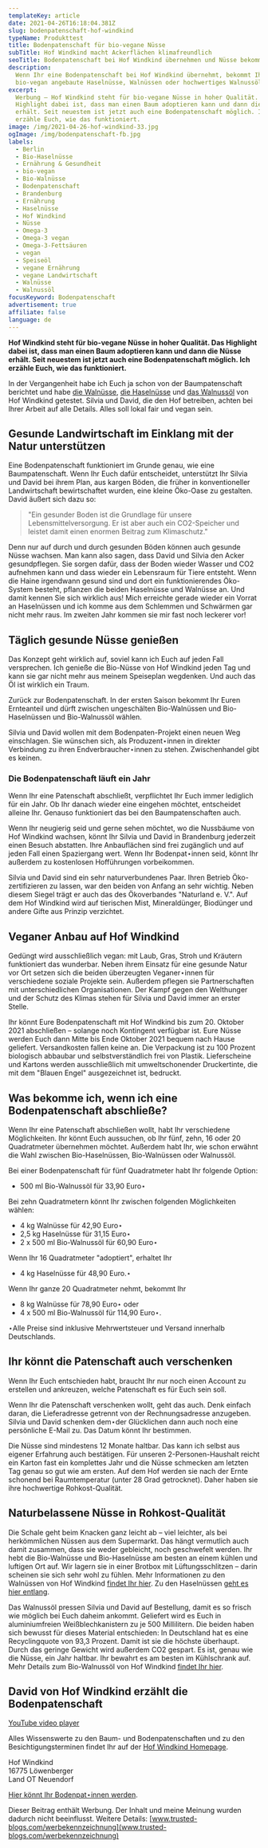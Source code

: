```yaml
---
templateKey: article
date: 2021-04-26T16:18:04.381Z
slug: bodenpatenschaft-hof-windkind
typeName: Produkttest
title: Bodenpatenschaft für bio-vegane Nüsse
subTitle: Hof Windkind macht Ackerflächen klimafreundlich
seoTitle: Bodenpatenschaft bei Hof Windkind übernehmen und Nüsse bekommen
description:
  Wenn Ihr eine Bodenpatenschaft bei Hof Windkind übernehmt, bekommt Ihr
  bio-vegan angebaute Haselnüsse, Walnüssen oder hochwertiges Walnussöl.
excerpt:
  Werbung – Hof Windkind steht für bio-vegane Nüsse in hoher Qualität. Das
  Highlight dabei ist, dass man einen Baum adoptieren kann und dann die Nüsse
  erhält. Seit neuestem ist jetzt auch eine Bodenpatenschaft möglich. Ich
  erzähle Euch, wie das funktioniert.
image: /img/2021-04-26-hof-windkind-33.jpg
ogImage: /img/bodenpatenschaft-fb.jpg
labels:
  - Berlin
  - Bio-Haselnüsse
  - Ernährung & Gesundheit
  - bio-vegan
  - Bio-Walnüsse
  - Bodenpatenschaft
  - Brandenburg
  - Ernährung
  - Haselnüsse
  - Hof Windkind
  - Nüsse
  - Omega-3
  - Omega-3 vegan
  - Omega-3-Fettsäuren
  - vegan
  - Speiseöl
  - vegane Ernährung
  - vegane Landwirtschaft
  - Walnüsse
  - Walnussöl
focusKeyword: Bodenpatenschaft
advertisement: true
affiliate: false
language: de
---
```


**Hof Windkind steht für bio-vegane Nüsse in hoher Qualität. Das Highlight dabei
ist, dass man einen Baum adoptieren kann und dann die Nüsse erhält. Seit
neuestem ist jetzt auch eine Bodenpatenschaft möglich. Ich erzähle Euch, wie das
funktioniert.**

In der Vergangenheit habe ich Euch ja schon von der Baumpatenschaft berichtet
und habe
[die Walnüsse](http://cardamonchai.com/2019/09/hof-windkind-walnuss-baum-adoptieren/),
[die Haselnüsse](http://cardamonchai.com/2020/03/haselnuesse-hof-windkind/) und
[das Walnussöl](http://cardamonchai.com/2020/10/walnussoel-hof-windkind/) von
Hof Windkind getestet. Silvia und David, die den Hof betreiben, achten bei Ihrer
Arbeit auf alle Details. Alles soll lokal fair und vegan sein.

## Gesunde Landwirtschaft im Einklang mit der Natur unterstützen

Eine Bodenpatenschaft funktioniert im Grunde genau, wie eine Baumpatenschaft.
Wenn Ihr Euch dafür entscheidet, unterstützt Ihr Silvia und David bei ihrem
Plan, aus kargen Böden, die früher in konventioneller Landwirtschaft
bewirtschaftet wurden, eine kleine Öko-Oase zu gestalten. David äußert sich dazu
so:

> "Ein gesunder Boden ist die Grundlage für unsere Lebensmittelversorgung. Er
> ist aber auch ein CO2-Speicher und leistet damit einen enormen Beitrag zum
> Klimaschutz."

Denn nur auf durch und durch gesunden Böden können auch gesunde Nüsse wachsen.
Man kann also sagen, dass David und Silvia den Acker gesundpflegen. Sie sorgen
dafür, dass der Boden wieder Wasser und CO2 aufnehmen kann und dass wieder ein
Lebensraum für Tiere entsteht. Wenn die Haine irgendwann gesund sind und dort
ein funktionierendes Öko-System besteht, pflanzen die beiden Haselnüsse und
Walnüsse an. Und damit kennen Sie sich wirklich aus! Mich erreichte gerade
wieder ein Vorrat an Haselnüssen und ich komme aus dem Schlemmen und Schwärmen
gar nicht mehr raus. Im zweiten Jahr kommen sie mir fast noch leckerer vor!

<Gallery name="bodenpatenschaft-hof-windkind-1" />

## Täglich gesunde Nüsse genießen

Das Konzept geht wirklich auf, soviel kann ich Euch auf jeden Fall versprechen.
Ich genieße die Bio-Nüsse von Hof Windkind jeden Tag und kann sie gar nicht mehr
aus meinem Speiseplan wegdenken. Und auch das Öl ist wirklich ein Traum.

Zurück zur Bodenpatenschaft. In der ersten Saison bekommt Ihr Euren Ernteanteil
und dürft zwischen ungeschälten Bio-Walnüssen und Bio-Haselnüssen und
Bio-Walnussöl wählen.

Silvia und David wollen mit dem Bodenpaten-Projekt einen neuen Weg einschlagen.
Sie wünschen sich, als Produzent⋆innen in direkter Verbindung zu ihren
Endverbraucher⋆innen zu stehen. Zwischenhandel gibt es keinen.

### Die Bodenpatenschaft läuft ein Jahr

Wenn Ihr eine Patenschaft abschließt, verpflichtet Ihr Euch immer lediglich für
ein Jahr. Ob Ihr danach wieder eine eingehen möchtet, entscheidet alleine Ihr.
Genauso funktioniert das bei den Baumpatenschaften auch.

Wenn Ihr neugierig seid und gerne sehen möchtet, wo die Nussbäume von Hof
Windkind wachsen, könnt Ihr Silvia und David in Brandenburg jederzeit einen
Besuch abstatten. Ihre Anbauflächen sind frei zugänglich und auf jeden Fall
einen Spaziergang wert. Wenn Ihr Bodenpat⋆innen seid, könnt Ihr außerdem zu
kostenlosen Hofführungen vorbeikommen.

Silvia und David sind ein sehr naturverbundenes Paar. Ihren Betrieb
Öko-zertifizieren zu lassen, war den beiden von Anfang an sehr wichtig. Neben
diesem Siegel trägt er auch das des Ökoverbandes "Naturland e. V.". Auf dem Hof
Windkind wird auf tierischen Mist, Mineraldünger, Biodünger und andere Gifte aus
Prinzip verzichtet.

## Veganer Anbau auf Hof Windkind

Gedüngt wird ausschließlich vegan: mit Laub, Gras, Stroh und Kräutern
funktioniert das wunderbar. Neben ihrem Einsatz für eine gesunde Natur vor Ort
setzen sich die beiden überzeugten Veganer⋆innen für verschiedene soziale
Projekte sein. Außerdem pflegen sie Partnerschaften mit unterschiedlichen
Organisationen. Der Kampf gegen den Welthunger und der Schutz des Klimas stehen
für Silvia und David immer an erster Stelle.

Ihr könnt Eure Bodenpatenschaft mit Hof Windkind bis zum 20. Oktober 2021
abschließen – solange noch Kontingent verfügbar ist. Eure Nüsse werden Euch dann
Mitte bis Ende Oktober 2021 bequem nach Hause geliefert. Versandkosten fallen
keine an. Die Verpackung ist zu 100 Prozent biologisch abbaubar und
selbstverständlich frei von Plastik. Lieferscheine und Kartons werden
ausschließlich mit umweltschonender Druckertinte, die mit dem "Blauen Engel"
ausgezeichnet ist, bedruckt.

## Was bekomme ich, wenn ich eine Bodenpatenschaft abschließe?

Wenn Ihr eine Patenschaft abschließen wollt, habt Ihr verschiedene
Möglichkeiten. Ihr könnt Euch aussuchen, ob Ihr fünf, zehn, 16 oder 20
Quadratmeter übernehmen möchtet. Außerdem habt Ihr, wie schon erwähnt die Wahl
zwischen Bio-Haselnüssen, Bio-Walnüssen oder Walnussöl.

Bei einer Bodenpatenschaft für fünf Quadratmeter habt Ihr folgende Option:

- 500 ml Bio-Walnussöl für 33,90 Euro⋆

Bei zehn Quadratmetern könnt Ihr zwischen folgenden Möglichkeiten wählen:

- 4 kg Walnüsse für 42,90 Euro⋆
- 2,5 kg Haselnüsse für 31,15 Euro⋆
- 2 x 500 ml Bio-Walnussöl für 60,90 Euro⋆

Wenn Ihr 16 Quadratmeter "adoptiert", erhaltet Ihr

- 4 kg Haselnüsse für 48,90 Euro.⋆

Wenn Ihr ganze 20 Quadratmeter nehmt, bekommt Ihr

- 8 kg Walnüsse für 78,90 Euro⋆ oder
- 4 x 500 ml Bio-Walnussöl für 114,90 Euro⋆.

⋆Alle Preise sind inklusive Mehrwertsteuer und Versand innerhalb Deutschlands.

## Ihr könnt die Patenschaft auch verschenken

Wenn Ihr Euch entschieden habt, braucht Ihr nur noch einen Account zu erstellen
und ankreuzen, welche Patenschaft es für Euch sein soll.

Wenn Ihr die Patenschaft verschenken wollt, geht das auch. Denk einfach daran,
die Lieferadresse getrennt von der Rechnungsadresse anzugeben. Silvia und David
schenken dem⋆der Glücklichen dann auch noch eine persönliche E-Mail zu. Das
Datum könnt Ihr bestimmen.

Die Nüsse sind mindestens 12 Monate haltbar. Das kann ich selbst aus eigener
Erfahrung auch bestätigen. Für unseren 2-Personen-Haushalt reicht ein Karton
fast ein komplettes Jahr und die Nüsse schmecken am letzten Tag genau so gut wie
am ersten. Auf dem Hof werden sie nach der Ernte schonend bei Raumtemperatur
(unter 28 Grad getrocknet). Daher haben sie ihre hochwertige Rohkost-Qualität.

## Naturbelassene Nüsse in Rohkost-Qualität

Die Schale geht beim Knacken ganz leicht ab – viel leichter, als bei
herkömmlichen Nüssen aus dem Supermarkt. Das hängt vermutlich auch damit
zusammen, dass sie weder gebleicht, noch geschwefelt werden. Ihr hebt die
Bio-Walnüsse und Bio-Haselnüsse am besten an einem kühlen und luftigen Ort auf.
Wir lagern sie in einer Brotbox mit Lüftungsschlitzen – darin scheinen sie sich
sehr wohl zu fühlen. Mehr Informationen zu den Walnüssen von Hof Windkind
[findet Ihr hier](http://cardamonchai.com/2019/09/hof-windkind-walnuss-baum-adoptieren/).
Zu den Haselnüssen
[geht es hier entlang](http://cardamonchai.com/2020/03/haselnuesse-hof-windkind/).

Das Walnussöl pressen Silvia und David auf Bestellung, damit es so frisch wie
möglich bei Euch daheim ankommt. Geliefert wird es Euch in aluminiumfreien
Weißblechkanistern zu je 500 Millilitern. Die beiden haben sich bewusst für
dieses Material entschieden: In Deutschland hat es eine Recyclingquote von 93,3
Prozent. Damit ist sie die höchste überhaupt. Durch das geringe Gewicht wird
außerdem CO2 gespart. Es ist, genau wie die Nüsse, ein Jahr haltbar. Ihr bewahrt
es am besten im Kühlschrank auf. Mehr Details zum Bio-Walnussöl von Hof Windkind
[findet Ihr hier](http://cardamonchai.com/2020/10/walnussoel-hof-windkind/).

## David von Hof Windkind erzählt die Bodenpatenschaft

[YouTube video player](https://www.youtube.com/embed/tO7aZf07N_A)

<Gallery name="bodenpatenschaft-hof-windkind-2" />

Alles Wissenswerte zu den Baum- und Bodenpatenschaften und zu den
Besichtigungsterminen findet Ihr auf der
[Hof Windkind Homepage](https://www.hofwindkind.com).

Hof Windkind\
16775 Löwenberger\
Land OT Neuendorf

[Hier könnt Ihr Bodenpat⋆innen werden](https://www.hofwindkind.com/info/bodenpatenschaft.html).

Dieser Beitrag enthält Werbung. Der Inhalt und meine Meinung wurden dadurch
nicht beeinflusst. Weitere Details:
[www.trusted-blogs.com/werbekennzeichnung](www.trusted-blogs.com/werbekennzeichnung)
